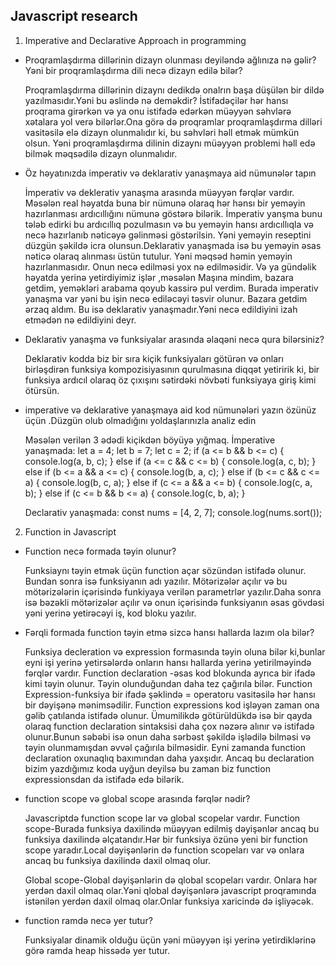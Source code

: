 ## Javascript research
 1. Imperative and Declarative Approach in programming

  - Proqramlaşdırma dillərinin dizayn olunması deyiləndə ağlınıza nə gəlir? Yəni bir proqramlaşdırma dili necə dizayn edilə bilər?
 
    Proqramlaşdırma dillərinin dizaynı dedikdə onalrın başa düşülən bir dildə yazılmasıdır.Yəni bu əslində nə deməkdir? İstifadəçilər hər hansı proqrama girərkən və ya onu istifadə edərkən müəyyən səhvlərə xətalara yol verə bilərlər.Ona görə də proqramlar proqramlaşdırma dilləri vasitəsilə elə dizayn olunmalıdır ki, bu səhvləri həll etmək mümkün olsun. Yəni proqramlaşdırma dilinin dizaynı müəyyən problemi həll edə bilmək məqsədilə dizayn olunmalıdır.

  - Öz həyatınızda imperativ və deklarativ yanaşmaya aid nümunələr tapın

    İmperativ və deklerativ yanaşma arasında müəyyən fərqlər vardır. Məsələn real həyatda buna bir nümunə olaraq hər hənsı bir yeməyin hazırlanması ardıcıllığını nümunə göstərə bilərik. İmperativ yanşma bunu tələb edirki bu ardıcıllıq pozulmasın və bu yeməyin hansı ardıcıllıqla və necə hazırlanıb nəticəyə gəlinməsi göstərilsin. Yəni yeməyin reseptini düzgün şəkildə icra olunsun.Deklarativ yanaşmada isə bu yeməyin əsas nəticə olaraq alınması üstün tutulur. Yəni məqsəd həmin yeməyin hazırlanmasıdır. Onun necə edilməsi yox nə edilməsidir.
    Və ya gündəlik həyatda yerinə yetirdiyimiz işlər ,məsələn Maşına mindim, bazara getdim, yeməkləri arabama qoyub kassirə pul verdim. Burada imperativ yanaşma var yəni bu işin  necə ediləcəyi təsvir olunur. 
    Bazara getdim ərzaq aldım. Bu isə deklarativ yanaşmadır.Yəni necə edildiyini izah etmədən nə edildiyini deyr.

  - Deklarativ yanaşma və funksiyalar arasında əlaqəni necə qura bilərsiniz?

    Deklarativ kodda biz bir sıra kiçik funksiyaları götürən və onları birləşdirən funksiya kompozisiyasının qurulmasına diqqət yetiririk ki, bir funksiya ardıcıl olaraq öz çıxışını sətirdəki növbəti funksiyaya giriş kimi ötürsün.

  - imperative və deklarative yanaşmaya aid kod nümunələri yazın özünüz üçün .Düzgün olub olmadığını yoldaşlarınızla analiz edin

    Məsələn verilən 3 ədədi kiçikdən böyüyə yığmaq.
   İmperative yanaşmada:
   let a = 4;
   let b = 7;
   let c = 2;
if (a <= b && b <= c) {
    console.log(a, b, c);
} else if (a <= c && c <= b) {
    console.log(a, c, b);
} else if (b <= a && a <= c) {
    console.log(b, a, c);
} else if (b <= c && c <= a) {
    console.log(b, c, a);
} else if (c <= a && a <= b) {
    console.log(c, a, b);
} else if (c <= b && b <= a) {
    console.log(c, b, a);
}

    Declarativ yanaşmada:
    const nums = [4, 2, 7];
    console.log(nums.sort());

 2. Function in Javascript

  - Function necə formada təyin olunur?

    Funksiaynı təyin etmək üçün function açar sözündən istifadə olunur. Bundan sonra isə funksiyanın adı yazılır. Mötərizələr açılır və bu mötərizələrin içərisində funkiyaya verilən parametrlər yazılır.Daha sonra isə bəzəkli mötərizələr açılır və onun içərisində funksiyanın əsas gövdəsi yəni yerinə yetirəcəyi iş, kod  bloku yazılır.

  - Fərqli formada function təyin etmə sizcə hansı hallarda lazım ola bilər?
   
    Funksiya decleration və expression formasında təyin oluna bilər ki,bunlar eyni işi yerinə yetirsələrdə onların hansı hallarda yerinə yetirilməyində fərqlər vardır.
  Function  declaration -əsas kod blokunda ayrıca bir ifadə kimi təyin olunur. Təyin olunduğundan daha tez çağırıla bilər.
  Function Expression-funksiya bir ifadə şəklində = operatoru vasitəsilə hər hansı bir dəyişənə mənimsədilir. Function expressions kod işləyən zaman ona gəlib çatılanda istifadə olunur.
    Ümumilikdə götürüldükdə isə bir qayda olaraq function declaration sintaksisi daha çox nəzərə alınır və istifadə olunur.Bunun səbəbi isə onun daha sərbəst şəkildə işlədilə bilməsi və təyin olunmamışdan əvvəl çağırıla bilməsidir. Eyni zamanda function declaration oxunaqlıq baxımından daha yaxşıdır.
    Ancaq bu declaration bizim yazdığımız koda uyğun deyilsə bu zaman biz function expressionsdan da istifadə edə bilərik.
  - function scope və global scope arasında fərqlər nədir?

    Javascriptdə function scope lar və global scopelar vardır.
    Function scope-Burada funksiya daxilində müəyyən edilmiş dəyişənlər ancaq bu funksiya daxilində əlçatandır.Hər bir funksiya özünə yeni bir function scope yaradır.Local dəyişənlərin də function scopeları var və onlara ancaq bu funksiya daxilində daxil olmaq olur.

    Global scope-Global dəyişənlərin də qlobal scopeları vardır. Onlara hər yerdən daxil olmaq olar.Yəni qlobal dəyişənlərə javascript proqramında istənilən yerdən daxil olmaq olar.Onlar funksiya xaricində də işliyəcək.
  - function ramdə necə yer tutur?

    Funksiyalar dinamik olduğu üçün yəni müəyyən işi yerinə yetirdiklərinə görə ramda heap hissədə  yer tutur.
     